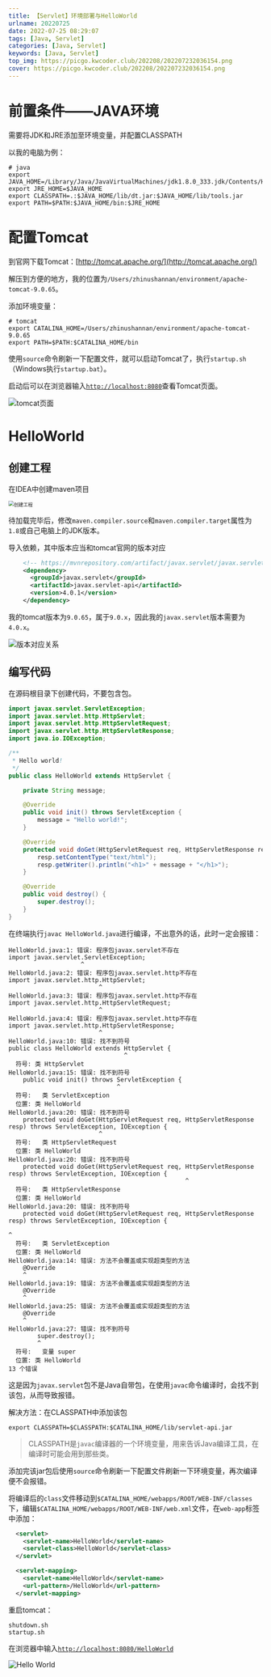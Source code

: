 ```yaml
---
title: 【Servlet】环境部署与HelloWorld
urlname: 20220725
date: 2022-07-25 08:29:07
tags: [Java, Servlet]
categories: [Java, Servlet]
keywords: [Java, Servlet]
top_img: https://picgo.kwcoder.club/202208/202207232036154.png
cover: https://picgo.kwcoder.club/202208/202207232036154.png
---
```


# 前置条件——JAVA环境

需要将JDK和JRE添加至环境变量，并配置CLASSPATH

以我的电脑为例：
```shell
# java
export JAVA_HOME=/Library/Java/JavaVirtualMachines/jdk1.8.0_333.jdk/Contents/Home
export JRE_HOME=$JAVA_HOME
export CLASSPATH=.:$JAVA_HOME/lib/dt.jar:$JAVA_HOME/lib/tools.jar
export PATH=$PATH:$JAVA_HOME/bin:$JRE_HOME
```

# 配置Tomcat

到官网下载Tomcat：[http://tomcat.apache.org/](http://tomcat.apache.org/)

解压到方便的地方，我的位置为`/Users/zhinushannan/environment/apache-tomcat-9.0.65`。

添加环境变量：
```shell
# tomcat
export CATALINA_HOME=/Users/zhinushannan/environment/apache-tomcat-9.0.65
export PATH=$PATH:$CATALINA_HOME/bin
```

使用`source`命令刷新一下配置文件，就可以启动Tomcat了，执行`startup.sh`（Windows执行`startup.bat`）。

启动后可以在浏览器输入[`http://localhost:8080`](http://localhost:8080)查看Tomcat页面。



![tomcat页面](https://picgo.kwcoder.club/202208/202207241257250.png)



# HelloWorld

## 创建工程

在IDEA中创建maven项目



<img src="https://picgo.kwcoder.club/202208/202207241257214.png" alt="创建工程" style="zoom:67%;" />



待加载完毕后，修改`maven.compiler.source`和`maven.compiler.target`属性为`1.8`或自己电脑上的JDK版本。

导入依赖，其中版本应当和tomcat官网的版本对应
```xml
    <!-- https://mvnrepository.com/artifact/javax.servlet/javax.servlet-api -->
    <dependency>
      <groupId>javax.servlet</groupId>
      <artifactId>javax.servlet-api</artifactId>
      <version>4.0.1</version>
    </dependency>
```

我的tomcat版本为`9.0.65`，属于`9.0.x`，因此我的`javax.servlet`版本需要为`4.0.x`。



![版本对应关系](https://picgo.kwcoder.club/202208/202207241257014.png)



## 编写代码

在源码根目录下创建代码，不要包含包。

```java
import javax.servlet.ServletException;
import javax.servlet.http.HttpServlet;
import javax.servlet.http.HttpServletRequest;
import javax.servlet.http.HttpServletResponse;
import java.io.IOException;

/**
 * Hello world!
 */
public class HelloWorld extends HttpServlet {

    private String message;

    @Override
    public void init() throws ServletException {
        message = "Hello world!";
    }

    @Override
    protected void doGet(HttpServletRequest req, HttpServletResponse resp) throws ServletException, IOException {
        resp.setContentType("text/html");
        resp.getWriter().println("<h1>" + message + "</h1>");
    }

    @Override
    public void destroy() {
        super.destroy();
    }
}
```

在终端执行`javac HelloWorld.java`进行编译，不出意外的话，此时一定会报错：
```shell
HelloWorld.java:1: 错误: 程序包javax.servlet不存在
import javax.servlet.ServletException;
                    ^
HelloWorld.java:2: 错误: 程序包javax.servlet.http不存在
import javax.servlet.http.HttpServlet;
                         ^
HelloWorld.java:3: 错误: 程序包javax.servlet.http不存在
import javax.servlet.http.HttpServletRequest;
                         ^
HelloWorld.java:4: 错误: 程序包javax.servlet.http不存在
import javax.servlet.http.HttpServletResponse;
                         ^
HelloWorld.java:10: 错误: 找不到符号
public class HelloWorld extends HttpServlet {
                                ^
  符号: 类 HttpServlet
HelloWorld.java:15: 错误: 找不到符号
    public void init() throws ServletException {
                              ^
  符号:   类 ServletException
  位置: 类 HelloWorld
HelloWorld.java:20: 错误: 找不到符号
    protected void doGet(HttpServletRequest req, HttpServletResponse resp) throws ServletException, IOException {
                         ^
  符号:   类 HttpServletRequest
  位置: 类 HelloWorld
HelloWorld.java:20: 错误: 找不到符号
    protected void doGet(HttpServletRequest req, HttpServletResponse resp) throws ServletException, IOException {
                                                 ^
  符号:   类 HttpServletResponse
  位置: 类 HelloWorld
HelloWorld.java:20: 错误: 找不到符号
    protected void doGet(HttpServletRequest req, HttpServletResponse resp) throws ServletException, IOException {
                                                                                  ^
  符号:   类 ServletException
  位置: 类 HelloWorld
HelloWorld.java:14: 错误: 方法不会覆盖或实现超类型的方法
    @Override
    ^
HelloWorld.java:19: 错误: 方法不会覆盖或实现超类型的方法
    @Override
    ^
HelloWorld.java:25: 错误: 方法不会覆盖或实现超类型的方法
    @Override
    ^
HelloWorld.java:27: 错误: 找不到符号
        super.destroy();
        ^
  符号:   变量 super
  位置: 类 HelloWorld
13 个错误
```

这是因为`javax.servlet`包不是Java自带包，在使用`javac`命令编译时，会找不到该包，从而导致报错。

解决方法：在CLASSPATH中添加该包
```shell
export CLASSPATH=$CLASSPATH:$CATALINA_HOME/lib/servlet-api.jar
```

> CLASSPATH是`javac`编译器的一个环境变量，用来告诉Java编译工具，在编译时可能会用到那些类。

添加完该jar包后使用`source`命令刷新一下配置文件刷新一下环境变量，再次编译便不会报错。

将编译后的`class`文件移动到`$CATALINA_HOME/webapps/ROOT/WEB-INF/classes`下，编辑`$CATALINA_HOME/webapps/ROOT/WEB-INF/web.xml`文件，在`web-app`标签中添加：
```xml
  <servlet>
    <servlet-name>HelloWorld</servlet-name>
    <servlet-class>HelloWorld</servlet-class>
  </servlet>

  <servlet-mapping>
    <servlet-name>HelloWorld</servlet-name>
    <url-pattern>/HelloWorld</url-pattern>
  </servlet-mapping>
```

重启tomcat：
```shell
shutdown.sh
startup.sh
```

在浏览器中输入[`http://localhost:8080/HelloWorld`](http://localhost:8080/HelloWorld)



![Hello World](https://picgo.kwcoder.club/202208/202207241257481.png)

